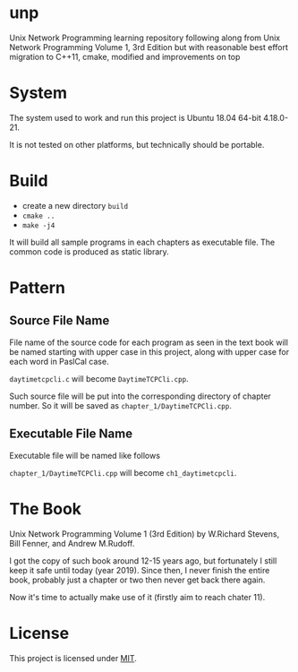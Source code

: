 # unp
Unix Network Programming learning repository following along from Unix Network Programming Volume 1, 3rd Edition but with reasonable best effort migration to C++11, cmake, modified and improvements on top

# System

The system used to work and run this project is Ubuntu 18.04 64-bit 4.18.0-21.

It is not tested on other platforms, but technically should be portable.

# Build

* create a new directory `build`
* `cmake ..`
* `make -j4`

It will build all sample programs in each chapters as executable file. The common code is produced as static library.

# Pattern

## Source File Name
File name of the source code for each program as seen in the text book will be named starting with upper case in this project, along with upper case for each word in PaslCal case.

`daytimetcpcli.c` will become `DaytimeTCPCli.cpp`.

Such source file will be put into the corresponding directory of chapter number. So it will be saved as `chapter_1/DaytimeTCPCli.cpp`.

## Executable File Name

Executable file will be named like follows

`chapter_1/DaytimeTCPCli.cpp` will become `ch1_daytimetcpcli`.

# The Book
Unix Network Programming Volume 1 (3rd Edition)
by W.Richard Stevens, Bill Fenner, and Andrew M.Rudoff.

I got the copy of such book around 12-15 years ago, but fortunately I still keep it safe until today (year 2019).
Since then, I never finish the entire book, probably just a chapter or two then never get back there again.

Now it's time to actually make use of it (firstly aim to reach chater 11).

# License
This project is licensed under [MIT](https://github.com/haxpor/unp/blob/master/LICENSE).

